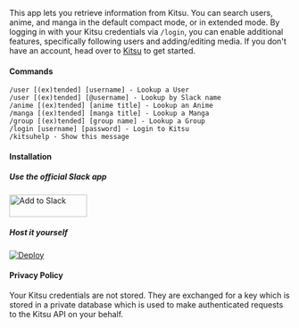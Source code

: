 This app lets you retrieve information from Kitsu. You can search users, anime, and manga in the default compact mode, or in extended mode. By logging in with your Kitsu credentials via `/login`, you can enable additional features, specifically following users and adding/editing media. If you don't have an account, head over to [Kitsu](https://kitsu.io) to get started.

#### Commands

```
/user [(ex)tended] [username] - Lookup a User
/user [(ex)tended] [@username] - Lookup by Slack name
/anime [(ex)tended] [anime title] - Lookup an Anime
/manga [(ex)tended] [manga title] - Lookup a Manga
/group [(ex)tended] [group name] - Lookup a Group
/login [username] [password] - Login to Kitsu
/kitsuhelp - Show this message
```

#### Installation

##### Use the official Slack app

<a href="https://slack.com/oauth/authorize?scope=commands,links:read,links:write&client_id=12303250033.57925979077"><img alt="Add to Slack" height="40" width="139" src="https://platform.slack-edge.com/img/add_to_slack.png" srcset="https://platform.slack-edge.com/img/add_to_slack.png 1x, https://platform.slack-edge.com/img/add_to_slack@2x.png 2x" /></a>

##### Host it yourself

[![Deploy](https://www.herokucdn.com/deploy/button.svg)](https://heroku.com/deploy)

#### Privacy Policy

Your Kitsu credentials are not stored. They are exchanged for a key which is stored in a private database which is used to make authenticated requests to the Kitsu API on your behalf.
